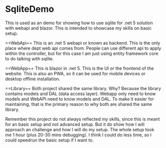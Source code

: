 # SqliteDemo
This is used as an demo for showing how to use sqlite for .net 5 solution with webapi and blazor. This is intended to showcase my skills on basic setup.

==WebApi==
This is an .net 5 webapi or known as backend. This is the only place where dept web api comes from. 
People can use different api to apply within the controller, but for this case I am just using entity framework core to do talking with sqlite.

==WebApp==
This is blazor in .net 5. This is the UI or the frontend of the website. This is also an PWA, so it can be used for mobile devices or desktop offline installation.

==Library==
Both project shared the same library. Why? Because the library contains models and DAL (data access layer). Webapp only need to know models and WebAPI need to know models and DAL.
To make it easier for maintaining, that is the primary reason to why both are shared the same library.

Remember this project do not always reflected my skills, since this is meant for an basic setup and not advanced setup. 
But it do show how I will approach an challenge and how I will do my setup.
The whole setup took me 1 hour (plus 20-30 mins debugging). I think I could do less time, so I could speedrun the basic setup if I want to. 
